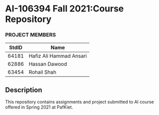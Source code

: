 # AI-106394 Fall 2021:Course Repository

### PROJECT MEMBERS ###
StdID | Name
------------ | -------------
64181 | Hafiz Ali Hammad Ansari 
62886 | Hassan Dawood
63454 | Rohail Shah

## Description ##
This repository contains assignments and project submitted to AI course offered in Spring 2021 at PafKiet.

